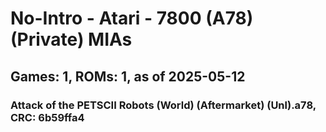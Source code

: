 # No-Intro - Atari - 7800 (A78) (Private) MIAs
## Games: 1, ROMs: 1, as of 2025-05-12

### Attack of the PETSCII Robots (World) (Aftermarket) (Unl).a78, CRC: 6b59ffa4
